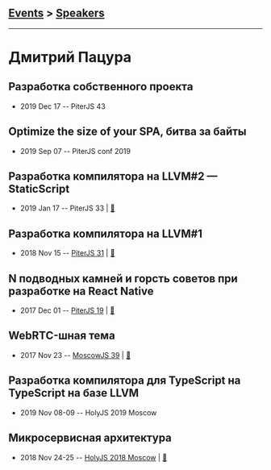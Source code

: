 ## [Events](../README.md) > [Speakers](../speakers.md)
---

# Дмитрий Пацура

## Разработка собственного проекта
- 2019 Dec 17 -- PiterJS 43    
## Optimize the size of your SPA, битва за байты
- 2019 Sep 07 -- PiterJS conf 2019    
## Разработка компилятора на LLVM#2 — StaticScript
- 2019 Jan 17 -- PiterJS 33  | [:notebook:](https://fs.piterjs.org/events/33/patsura.pdf)  
## Разработка компилятора на LLVM#1
- 2018 Nov 15 -- [PiterJS 31](https://www.youtube.com/watch?v=KjJn-J8d1Xc)  | [:notebook:](https://fs.piterjs.org/events/31/patsura.pdf)  
## N подводных камней и горсть советов при разработке на React Native
- 2017 Dec 01 -- [PiterJS 19](https://www.youtube.com/watch?v=qehnKIu30mY)  | [:notebook:](https://github.com/piterjs/piterjs.org/blob/master/events/19/3_%D0%94%D0%BC%D0%B8%D1%82%D1%80%D0%B8%D0%B9_%D0%9F%D0%B0%D1%86%D1%83%D1%80%D0%B0.pdf)  
## WebRTC-шная тема
- 2017 Nov 23 -- [MoscowJS 39](https://www.youtube.com/watch?v=nqigzFbAYM0)  | [:notebook:](https://cloud.mail.ru/public/8Cts/eLoH5k7i7)  
## Разработка компилятора для TypeScript на TypeScript на базе LLVM
- 2019 Nov 08-09 -- HolyJS 2019 Moscow    
## Микросервисная архитектура
- 2018 Nov 24-25 -- [HolyJS 2018 Moscow](https://www.youtube.com/watch?v=wXaoKroEnp4)  | [:notebook:](https://assets.ctfassets.net/nn534z2fqr9f/6ctXGTntFSAUIeaSymC8uG/d67d6379d4880dba71ab0ade0db5e480/Dmitriy_Patsura_Mikroservisnaya_arkhitektura.pdf)  
